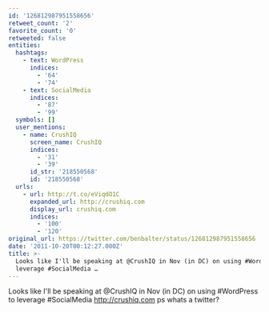 ```yaml
---
id: '126812987951558656'
retweet_count: '2'
favorite_count: '0'
retweeted: false
entities:
  hashtags:
    - text: WordPress
      indices:
        - '64'
        - '74'
    - text: SocialMedia
      indices:
        - '87'
        - '99'
  symbols: []
  user_mentions:
    - name: CrushIQ
      screen_name: CrushIQ
      indices:
        - '31'
        - '39'
      id_str: '218550568'
      id: '218550568'
  urls:
    - url: http://t.co/eViqdO1C
      expanded_url: http://crushiq.com
      display_url: crushiq.com
      indices:
        - '100'
        - '120'
original_url: https://twitter.com/benbalter/status/126812987951558656
date: '2011-10-20T00:12:27.000Z'
title: >-
  Looks like I'll be speaking at @CrushIQ in Nov (in DC) on using #WordPress to
  leverage #SocialMedia …
---
```


Looks like I'll be speaking at @CrushIQ in Nov (in DC) on using #WordPress to leverage #SocialMedia http://crushiq.com ps whats a twitter?